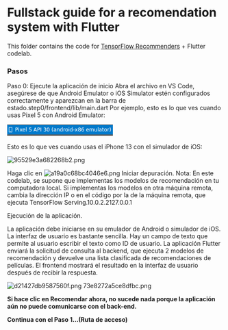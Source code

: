 # Fullstack guide for a recomendation system with Flutter

This folder contains the code for [TensorFlow Recommenders](https://www.tensorflow.org/recommenders) + Flutter codelab.

### Pasos 

Paso 0: Ejecute la aplicación de inicio
Abra el archivo en VS Code, asegúrese de que Android Emulator o iOS Simulator estén configurados correctamente y aparezcan en la barra de estado.step0/frontend/lib/main.dart
Por ejemplo, esto es lo que ves cuando usas Pixel 5 con Android Emulator:

![alt text](image.png)

Esto es lo que ves cuando usas el iPhone 13 con el simulador de iOS:

![95529e3a682268b2.png](https://codelabs.developers.google.com/static/tfrecommenders-flutter/img/95529e3a682268b2_1440.png)

Haga clic en ![a19a0c68bc4046e6.png](https://codelabs.developers.google.com/static/tfrecommenders-flutter/img/a19a0c68bc4046e6_1440.png) Iniciar depuración.
Nota: En este codelab, se supone que implementas los modelos de recomendación en tu computadora local. Si implementas los modelos en otra máquina remota, cambia la dirección IP o en el código por la de la máquina remota, que ejecuta TensorFlow Serving.10.0.2.2127.0.0.1

Ejecución de la aplicación.

La aplicación debe iniciarse en su emulador de Android o simulador de iOS. La interfaz de usuario es bastante sencilla. Hay un campo de texto que permite al usuario escribir el texto como ID de usuario. La aplicación Flutter enviará la solicitud de consulta al backend, que ejecuta 2 modelos de recomendación y devuelve una lista clasificada de recomendaciones de películas. El frontend mostrará el resultado en la interfaz de usuario después de recibir la respuesta.

![d21427db9587560f.png 73e8272a5ce8dfbc.png](https://codelabs.developers.google.com/static/tfrecommenders-flutter/img/d21427db9587560f_1440.png)

**Si hace clic en Recomendar ahora, no sucede nada porque la aplicación aún no puede comunicarse con el back-end.**

**Continua con el Paso 1...(Ruta de acceso)**